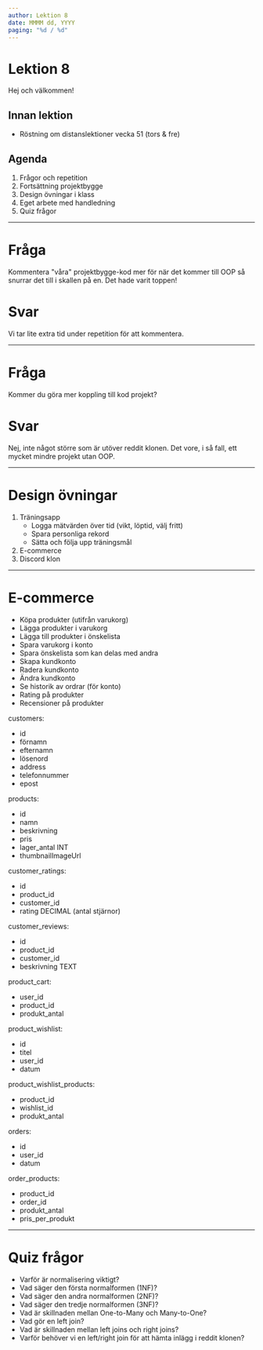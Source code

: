 ```yaml
---
author: Lektion 8
date: MMMM dd, YYYY
paging: "%d / %d"
---
```


# Lektion 8

Hej och välkommen!

## Innan lektion

- Röstning om distanslektioner vecka 51 (tors & fre)

## Agenda

1. Frågor och repetition
2. Fortsättning projektbygge
3. Design övningar i klass
4. Eget arbete med handledning
5. Quiz frågor

---

# Fråga

Kommentera "våra" projektbygge-kod mer för när det kommer till OOP så snurrar det till i skallen på en. Det hade varit toppen!

# Svar

Vi tar lite extra tid under repetition för att kommentera.

---

# Fråga

Kommer du göra mer koppling till kod projekt?

# Svar

Nej, inte något större som är utöver reddit klonen. Det vore, i så fall, ett mycket mindre projekt utan OOP.

---

# Design övningar

1. Träningsapp
   - Logga mätvärden över tid (vikt, löptid, välj fritt)
   - Spara personliga rekord
   - Sätta och följa upp träningsmål
2. E-commerce
3. Discord klon

---

# E-commerce

- Köpa produkter (utifrån varukorg)
- Lägga produkter i varukorg
- Lägga till produkter i önskelista
- Spara varukorg i konto
- Spara önskelista som kan delas med andra
- Skapa kundkonto
- Radera kundkonto
- Ändra kundkonto
- Se historik av ordrar (för konto)
- Rating på produkter
- Recensioner på produkter

customers:

- id
- förnamn
- efternamn
- lösenord
- address
- telefonnummer
- epost

products:

- id
- namn
- beskrivning
- pris
- lager_antal INT
- thumbnailImageUrl

customer_ratings:

- id
- product_id
- customer_id
- rating DECIMAL (antal stjärnor)

customer_reviews:

- id
- product_id
- customer_id
- beskrivning TEXT

product_cart:

- user_id
- product_id
- produkt_antal

product_wishlist:

- id
- titel
- user_id
- datum

product_wishlist_products:

- product_id
- wishlist_id
- produkt_antal

orders:

- id
- user_id
- datum

order_products:

- product_id
- order_id
- produkt_antal
- pris_per_produkt

---

# Quiz frågor

- Varför är normalisering viktigt?
- Vad säger den första normalformen (1NF)?
- Vad säger den andra normalformen (2NF)?
- Vad säger den tredje normalformen (3NF)?
- Vad är skillnaden mellan One-to-Many och Many-to-One?
- Vad gör en left join?
- Vad är skillnaden mellan left joins och right joins?
- Varför behöver vi en left/right join för att hämta inlägg i reddit klonen?
